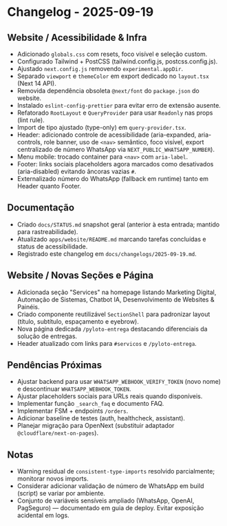 # Changelog - 2025-09-19

## Website / Acessibilidade & Infra
- Adicionado `globals.css` com resets, foco visível e seleção custom.
- Configurado Tailwind + PostCSS (tailwind.config.js, postcss.config.js).
- Ajustado `next.config.js` removendo `experimental.appDir`.
- Separado `viewport` e `themeColor` em export dedicado no `layout.tsx` (Next 14 API).
- Removida dependência obsoleta `@next/font` do `package.json` do website.
- Instalado `eslint-config-prettier` para evitar erro de extensão ausente.
- Refatorado `RootLayout` e `QueryProvider` para usar `Readonly` nas props (lint rule).
- Import de tipo ajustado (type-only) em `query-provider.tsx`.
- Header: adicionado controle de acessibilidade (aria-expanded, aria-controls, role banner, uso de `<nav>` semântico, foco visível, export centralizado de número WhatsApp via `NEXT_PUBLIC_WHATSAPP_NUMBER`).
- Menu mobile: trocado container para `<nav>` com `aria-label`.
- Footer: links sociais placeholders agora marcados como desativados (aria-disabled) evitando âncoras vazias `#`.
- Externalizado número do WhatsApp (fallback em runtime) tanto em Header quanto Footer.

## Documentação
- Criado `docs/STATUS.md` snapshot geral (anterior à esta entrada; mantido para rastreabilidade).
- Atualizado `apps/website/README.md` marcando tarefas concluídas e status de acessibilidade.
- Registrado este changelog em `docs/changelogs/2025-09-19.md`.

## Website / Novas Seções e Página
- Adicionada seção "Services" na homepage listando Marketing Digital, Automação de Sistemas, Chatbot IA, Desenvolvimento de Websites & Painéis.
- Criado componente reutilizável `SectionShell` para padronizar layout (título, subtítulo, espaçamento e eyebrow).
- Nova página dedicada `/pyloto-entrega` destacando diferenciais da solução de entregas.
- Header atualizado com links para `#servicos` e `/pyloto-entrega`.

## Pendências Próximas
 - Ajustar backend para usar `WHATSAPP_WEBHOOK_VERIFY_TOKEN` (novo nome) e descontinuar `WHATSAPP_WEBHOOK_TOKEN`.
- Ajustar placeholders sociais para URLs reais quando disponíveis.
- Implementar função `_search_faq` e documento FAQ.
- Implementar FSM + endpoints `/orders`.
- Adicionar baseline de testes (auth, healthcheck, assistant).
- Planejar migração para OpenNext (substituir adaptador `@cloudflare/next-on-pages`).

## Notas
- Warning residual de `consistent-type-imports` resolvido parcialmente; monitorar novos imports.
- Considerar adicionar validação de número de WhatsApp em build (script) se variar por ambiente.
 - Conjunto de variáveis sensíveis ampliado (WhatsApp, OpenAI, PagSeguro) — documentado em guia de deploy. Evitar exposição acidental em logs.
